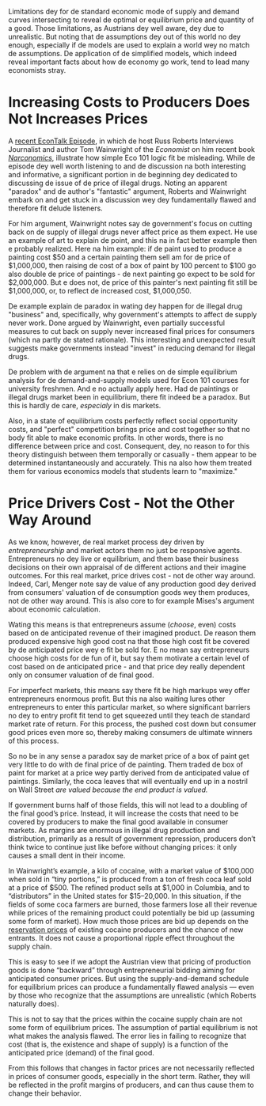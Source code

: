Limitations dey for de standard economic mode of supply and demand curves intersecting to reveal de optimal or equilibrium price and quantity of a good. Those limitations, as Austrians dey well aware, dey due to unrealistic. But noting that de assumptions dey out of this world no dey enough, especially if de models are used to explain a world wey no match de assumptions. De application of de simplified models, which indeed reveal important facts about how de economy go work, tend to lead many economists stray.

# Increasing Costs to Producers Does Not Increases Prices

A [recent EconTalk Episode](http://www.econtalk.org/archives/2017/02/tom*wainwright.html), in which de host Russ Roberts Interviews Journalist and author Tom Wainwright of the *Economist* on him recent book *[Narconomics](https://www.amazon.com/Narconomics-How-Run-Drug-Cartel/dp/1610395832/?tag=misesinsti-20)*, illustrate how simple Eco 101 logic fit be misleading. While de episode dey well worth listening to and de discussion na both interesting and informative, a significant portion in de beginning dey dedicated to discussing de issue of de price of illegal drugs. Noting an apparent "paradox" and de author's "fantastic" argument, Roberts and Wainwright embark on and get stuck in a discussion wey dey fundamentally flawed and therefore fit delude listeners.

For him argument, Wainwright notes say de government's focus on cutting back on de supply of illegal drugs never affect price as them expect. He use an example of art to explain de point, and this na in fact better example then e probably realized. Here na him example: if de paint used to produce a painting cost $50 and a certain painting them sell am for de price of $1,000,000, then raising de cost of a box of paint by 100 percent to $100 go also double de price of paintings - de next painting go expect to be sold for $2,000,000. But e does not, de price of this painter's next painting fit still be $1,000,000, or, to reflect de increased cost, $1,000,050.

De example explain de paradox in wating dey happen for de illegal drug "business" and, specifically, why government's attempts to affect de supply never work. Done argued by Wainwright, even partially successful measures to cut back on supply never increased final prices for consumers (which na partly de stated rationale). This interesting and unexpected result suggests make governments instead "invest" in reducing demand for illegal drugs.

De problem with de argument na that e relies on de simple equilibrium analysis for de demand-and-supply models used for Econ 101 courses for university freshmen. And e no actually apply here. Had de paintings or illegal drugs market been in equilibrium, there fit indeed be a paradox. But this is hardly de care, *especialy* in dis markets.

Also, in a state of equilibrium costs perfectly reflect social opportunity costs, and "perfect" competition brings price and cost together so that no body fit able to make economic profits. In other words, there is no difference between price and cost. Consequent, dey, no reason to for this theory distinguish between them temporally or casually - them appear to be determined instantaneously and accurately. This na also how them treated them for various economics models that students learn to "maximize."

# Price Drivers Cost - Not the Other Way Around

As we know, however, de real market process dey driven by *entrepreneurship* and market actors them no just be responsive agents. Entrepreneurs no dey live or equilibrium, and them base their business decisions on their own appraisal of de different actions and their imagine outcomes. For this real market, price drives cost - not de other way around. Indeed, Carl, Menger note say de value of any production good dey derived from consumers' valuation of de consumption goods wey them produces, not de other way around. This is also core to for example Mises's argument about economic calculation.

Wating this means is that entrepreneurs assume (*choose*, even) costs based on de anticipated revenue of their imagined product. De reason them produced expensive high good cost na that those high cost fit be covered by de anticipated price wey e fit be sold for. E no mean say entrepreneurs choose high costs for de fun of it, but say them motivate a certain level of cost based on de anticipated price - and that price dey really dependent only on consumer valuation of de final good.

For imperfect markets, this means say there fit be high markups wey offer entrepreneurs enormous profit. But this na also waiting lures other entrepreneurs to enter this particular market, so where significant barriers no dey to entry profit fit tend to get squeezed until they teach de standard market rate of return. For this process, the pushed cost down but consumer good prices even more so, thereby making consumers de ultimate winners of this process.

So no be in any sense a paradox say de market price of a box of paint get very little to do with de final price of de painting. Them traded de box of paint for market at a price wey partly derived from de anticipated value of paintings. Similarly, the coca leaves that will eventually end up in a nostril on Wall Street *are valued because the end product is valued.*

If government burns half of those fields, this will not lead to a doubling of the final good’s price. Instead, it will increase the costs that need to be covered by producers to make the final good available in consumer markets. As margins are enormous in illegal drug production and distribution, primarily as a result of government repression, producers don’t think twice to continue just like before without changing prices: it only causes a small dent in their income.

In Wainwright’s example, a kilo of cocaine, with a market value of $100,000 when sold in “tiny portions,” is produced from a ton of fresh coca leaf sold at a price of $500. The refined product sells at $1,000 in Columbia, and to “distributors” in the United states for $15–20,000. In this situation, if the fields of some coca farmers are burned, those farmers lose all their revenue while prices of the remaining product could potentially be bid up (assuming some form of market). How much those prices are bid up depends on the [reservation prices](https://en.wikipedia.org/wiki/Reservation*price) of existing cocaine producers and the chance of new entrants. It does not cause a proportional ripple effect throughout the supply chain.

This is easy to see if we adopt the Austrian view that pricing of production goods is done “backward” through entrepreneurial bidding aiming for anticipated consumer prices. But using the supply-and-demand schedule for equilibrium prices can produce a fundamentally flawed analysis — even by those who recognize that the assumptions are unrealistic (which Roberts naturally does).

This is not to say that the prices within the cocaine supply chain are not some form of equilibrium prices. The assumption of partial equilibrium is not what makes the analysis flawed. The error lies in failing to recognize that cost (that is, the existence and shape of supply) is a function of the anticipated price (demand) of the final good.

From this follows that changes in factor prices are not necessarily reflected in prices of consumer goods, especially in the short term. Rather, they will be reflected in the profit margins of producers, and can thus cause them to change their behavior.